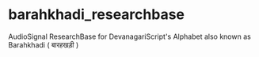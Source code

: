 # barahkhadi_researchbase
AudioSignal ResearchBase for DevanagariScript's Alphabet also known as Barahkhadi ( बारहखड़ी )
